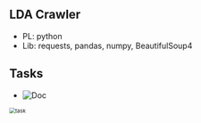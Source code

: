 ## LDA Crawler
- PL: python
- Lib: requests, pandas, numpy, BeautifulSoup4

## Tasks
- ![Doc]()
<img src="https://s2.loli.net/2022/04/02/geLVsC6muAq3K4J.jpg" alt="task" style="zoom: 67%;" />

